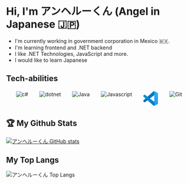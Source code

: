 <!--
**anherukun/anherukun** is a ✨ _special_ ✨ repository because its `README.md` (this file) appears on your GitHub profile.

Here are some ideas to get you started:

- 🔭 I’m currently working on ...
- 🌱 I’m currently learning ...
- 👯 I’m looking to collaborate on ...
- 🤔 I’m looking for help with ...
- 💬 Ask me about ...
- 📫 How to reach me: ...
- 😄 Pronouns: ...
- ⚡ Fun fact: ...
-->

# Hi, I'm アンヘルーくん (Angel in Japanese 🇯🇵) 

- I'm currently working in government corporation in Mexico 🇲🇽.
- I'm learning frontend and .NET backend
- I like .NET Technologies, JavaScript and more.
- I would like to learn Japanese

## Tech-abilities
<p class="flex-center-spaced" align="center" style="display: flex; justify-content: space-evenly;">
<img src="https://static-00.iconduck.com/assets.00/c-sharp-c-icon-456x512-9sej0lrz.png" alt="c#" height="40" style="vertical-align:top; margin:4px">
<img src="https://upload.wikimedia.org/wikipedia/commons/thumb/e/ee/.NET_Core_Logo.svg/2048px-.NET_Core_Logo.svg.png" alt="dotnet" height="40" style="vertical-align:top; margin:4px">
<img src="http://www.manualweb.net/img/logos/java.png" alt="Java" height="40" style="vertical-align:top; margin:4px">
<img src="https://upload.wikimedia.org/wikipedia/commons/thumb/9/99/Unofficial_JavaScript_logo_2.svg/1200px-Unofficial_JavaScript_logo_2.svg.png" alt="Javascript" height="40" style="vertical-align:top; margin:4px">
<img src="https://raw.githubusercontent.com/github/explore/80688e429a7d4ef2fca1e82350fe8e3517d3494d/topics/visual-studio-code/visual-studio-code.png" alt="VS Code" height="40" style="vertical-align:top; margin:4px">
<img src="https://jartigag.xyz/assets/images/posts/git.png" alt="Git" height="40" style="vertical-align:top; margin:4px">
</p>

## :trophy: My Github Stats

[![アンヘルーくん GitHub stats](https://github-readme-stats.vercel.app/api?username=anherukun&theme=gotham&show_icons=true)](https://github.com/anuraghazra/github-readme-stats)

## My Top Langs
![アンヘルーくん Top Langs](https://github-readme-stats.vercel.app/api/top-langs/?username=anherukun&theme=tokyonight&layout=compact)


